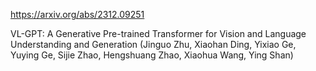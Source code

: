 https://arxiv.org/abs/2312.09251

VL-GPT: A Generative Pre-trained Transformer for Vision and Language Understanding and Generation (Jinguo Zhu, Xiaohan Ding, Yixiao Ge, Yuying Ge, Sijie Zhao, Hengshuang Zhao, Xiaohua Wang, Ying Shan)